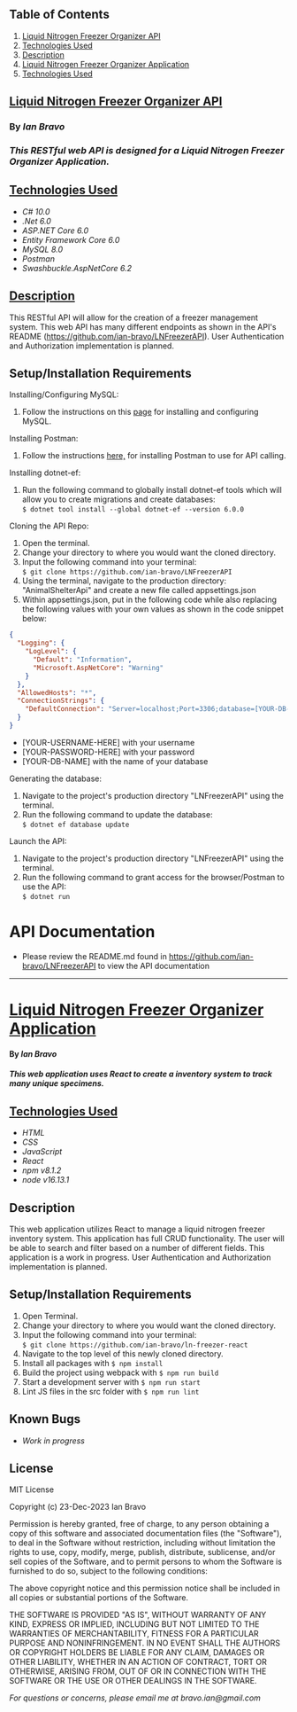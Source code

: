 ## Table of Contents
1. [Liquid Nitrogen Freezer Organizer API](#liquid-nitrogen-freezer-organizer-api)
2. [Technologies Used](#technologies-used)
3. [Description](#description)
3. [Liquid Nitrogen Freezer Organizer Application](#ln-freezer-app)
4. [Technologies Used](#tech-app)

## [Liquid Nitrogen Freezer Organizer API](#liquid-nitrogen-freezer-organizer-api)

### By _**Ian Bravo**_

### _This RESTful web API is designed for a Liquid Nitrogen Freezer Organizer Application._

## [Technologies Used](#technologies-used)

* _C# 10.0_
* _.Net 6.0_
* _ASP.NET Core 6.0_
* _Entity Framework Core 6.0_
* _MySQL 8.0_
* _Postman_
* _Swashbuckle.AspNetCore 6.2_

## [Description](#description)

This RESTful API will allow for the creation of a freezer management system. This web API has many different endpoints as shown in the API's README (https://github.com/ian-bravo/LNFreezerAPI). User Authentication and Authorization implementation is planned.

## Setup/Installation Requirements

Installing/Configuring MySQL:

1. Follow the instructions on this <a href="https://full-time-pre-october.learnhowtoprogram.com/c-and-net/getting-started-with-c/installing-and-configuring-mysql">page</a> for installing and configuring MySQL.

Installing Postman:
1. Follow the instructions <a href="https://www.postman.com/downloads/">here,</a> for installing Postman to use for API calling.

Installing dotnet-ef:
1. Run the following command to globally install dotnet-ef tools which will allow you to create migrations and create databases:    
   `$ dotnet tool install --global dotnet-ef --version 6.0.0`

Cloning the API Repo:
1. Open the terminal.
2. Change your directory to where you would want the cloned directory.
3. Input the following command into your terminal:  
 `$ git clone https://github.com/ian-bravo/LNFreezerAPI`
4. Using the terminal, navigate to the production directory: "AnimalShelterApi" and create a new file called appsettings.json
5. Within appsettings.json, put in the following code while also replacing the following values with your own values as shown in the code snippet below:
```json
{
  "Logging": {
    "LogLevel": {
      "Default": "Information",
      "Microsoft.AspNetCore": "Warning"
    }
  },
  "AllowedHosts": "*",
  "ConnectionStrings": {
    "DefaultConnection": "Server=localhost;Port=3306;database=[YOUR-DB-NAME];uid=[YOUR-USERNAME-HERE];pwd=[YOUR-PASSWORD-HERE];"
  }
}
```
* [YOUR-USERNAME-HERE] with your username
* [YOUR-PASSWORD-HERE] with your password
* [YOUR-DB-NAME] with the name of your database

Generating the database:
1. Navigate to the project's production directory "LNFreezerAPI" using the terminal.
2. Run the following command to update the database:    
  `$ dotnet ef database update`

Launch the API:
1. Navigate to the project's production directory "LNFreezerAPI" using the terminal.
2. Run the following command to grant access for the browser/Postman to use the API:      
  `$ dotnet run`

# API Documentation
* Please review the README.md found in https://github.com/ian-bravo/LNFreezerAPI to view the API documentation

--------------------

# [Liquid Nitrogen Freezer Organizer Application](#ln-freezer-app)

#### By _**Ian Bravo**_

#### _This web application uses React to create a inventory system to track many unique specimens._

## [Technologies Used](#tech-app)

* _HTML_
* _CSS_
* _JavaScript_
* _React_
* _npm v8.1.2_
* _node v16.13.1_

## Description

This web application utilizes React to manage a liquid nitrogen freezer inventory system. This application has full CRUD functionality. The user will be able to search and filter based on a number of different fields. This application is a work in progress. User Authentication and Authorization implementation is planned.

<!-- ## Component Diagram

<img src="./src/img/component-diagram.png" alt="component diagram"> -->

## Setup/Installation Requirements

1. Open Terminal.
2. Change your directory to where you would want the cloned directory.
3. Input the following command into your terminal:  
 `$ git clone https://github.com/ian-bravo/ln-freezer-react`
4. Navigate to the top level of this newly cloned directory.
5. Install all packages with `$ npm install`
6. Build the project using webpack with `$ npm run build`
7. Start a development server with `$ npm run start`
8. Lint JS files in the src folder with `$ npm run lint`


## Known Bugs

* _Work in progress_


## License

MIT License  

Copyright (c) 23-Dec-2023 Ian Bravo  

Permission is hereby granted, free of charge, to any person obtaining a copy of this software and associated documentation files (the "Software"), to deal in the Software without restriction, including without limitation the rights to use, copy, modify, merge, publish, distribute, sublicense, and/or sell copies of the Software, and to permit persons to whom the Software is furnished to do so, subject to the following conditions:  

The above copyright notice and this permission notice shall be included in all copies or substantial portions of the Software.  

THE SOFTWARE IS PROVIDED "AS IS", WITHOUT WARRANTY OF ANY KIND, EXPRESS OR IMPLIED, INCLUDING BUT NOT LIMITED TO THE WARRANTIES OF MERCHANTABILITY, FITNESS FOR A PARTICULAR PURPOSE AND NONINFRINGEMENT. IN NO EVENT SHALL THE AUTHORS OR COPYRIGHT HOLDERS BE LIABLE FOR ANY CLAIM, DAMAGES OR OTHER LIABILITY, WHETHER IN AN ACTION OF CONTRACT, TORT OR OTHERWISE, ARISING FROM, OUT OF OR IN CONNECTION WITH THE SOFTWARE OR THE USE OR OTHER DEALINGS IN THE SOFTWARE.



_For questions or concerns, please email me at bravo.ian@gmail.com_